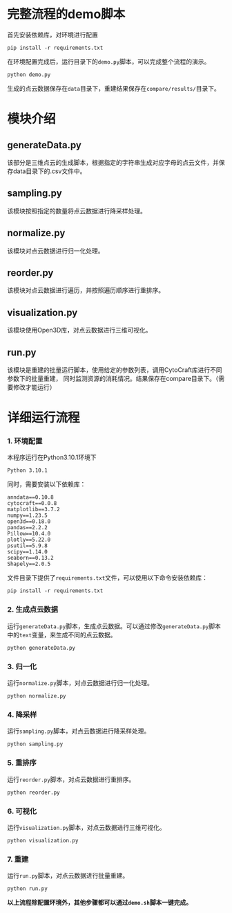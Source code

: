 # 完整流程的demo脚本
首先安装依赖库，对环境进行配置
```shell
pip install -r requirements.txt
```

在环境配置完成后，运行目录下的`demo.py`脚本，可以完成整个流程的演示。
```shell
python demo.py
```
生成的点云数据保存在`data`目录下，重建结果保存在`compare/results/`目录下。


# 模块介绍


## generateData.py
该部分是三维点云的生成脚本，根据指定的字符串生成对应字母的点云文件，并保存data目录下的.csv文件中。

## sampling.py
该模块按照指定的数量将点云数据进行降采样处理。

## normalize.py
该模块对点云数据进行归一化处理。

## reorder.py
该模块对点云数据进行遍历，并按照遍历顺序进行重排序。

## visualization.py
该模块使用Open3D库，对点云数据进行三维可视化。

## run.py
该模块是重建的批量运行脚本，使用给定的参数列表，调用CytoCraft库进行不同参数下的批量重建， 同时监测资源的消耗情况。结果保存在compare目录下。（需要修改才能运行）
# 详细运行流程
### 1. 环境配置
本程序运行在Python3.10.1环境下
```shell
Python 3.10.1
```
同时，需要安装以下依赖库：
```shell
anndata==0.10.8
cytocraft==0.0.8
matplotlib==3.7.2
numpy==1.23.5
open3d==0.18.0
pandas==2.2.2
Pillow==10.4.0
plotly==5.22.0
psutil==5.9.8
scipy==1.14.0
seaborn==0.13.2
Shapely==2.0.5
```
文件目录下提供了`requirements.txt`文件，可以使用以下命令安装依赖库：
```shell
pip install -r requirements.txt
```

### 2. 生成点云数据
运行`generateData.py`脚本，生成点云数据。可以通过修改`generateData.py`脚本中的`text`变量，来生成不同的点云数据。
```shell
python generateData.py
```

### 3. 归一化
运行`normalize.py`脚本，对点云数据进行归一化处理。
```shell
python normalize.py
```

### 4. 降采样
运行`sampling.py`脚本，对点云数据进行降采样处理。
```shell
python sampling.py
```

### 5. 重排序
运行`reorder.py`脚本，对点云数据进行重排序。
```shell
python reorder.py
```

### 6. 可视化
运行`visualization.py`脚本，对点云数据进行三维可视化。
```shell
python visualization.py
```

### 7. 重建
运行`run.py`脚本，对点云数据进行批量重建。
```shell
python run.py
```
**以上流程除配置环境外，其他步骤都可以通过`demo.sh`脚本一键完成。**
